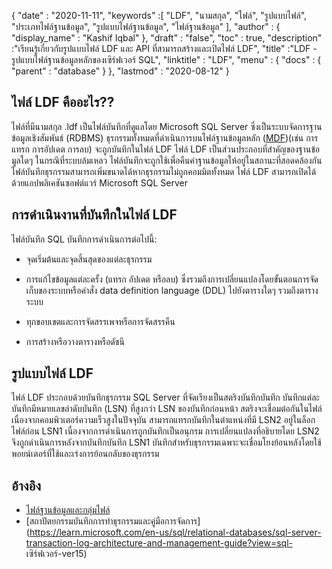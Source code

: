 {
  "date" : "2020-11-11",
  "keywords" :[ "LDF", "นามสกุล", "ไฟล์", "รูปแบบไฟล์", "ประเภทไฟล์ฐานข้อมูล", "รูปแบบไฟล์ฐานข้อมูล", "ไฟล์ฐานข้อมูล" ],
  "author" : {
    "display_name" : "Kashif Iqbal"
},
  "draft" : "false",
  "toc" : true,
  "description" :"เรียนรู้เกี่ยวกับรูปแบบไฟล์ LDF และ API ที่สามารถสร้างและเปิดไฟล์ LDF",
  "title" :"LDF - รูปแบบไฟล์ฐานข้อมูลหลักของเซิร์ฟเวอร์ SQL",
  "linktitle" : "LDF",
  "menu" : {
    "docs" : {
      "parent" : "database"
}
},
  "lastmod" : "2020-08-12"
}

## ไฟล์ LDF คืออะไร??

ไฟล์ที่มีนามสกุล .ldf เป็นไฟล์บันทึกที่ดูแลโดย Microsoft SQL Server ซึ่งเป็นระบบจัดการฐานข้อมูลเชิงสัมพันธ์ (RDBMS) ธุรกรรมทั้งหมดที่ดำเนินการบนไฟล์ฐานข้อมูลหลัก ([MDF](/th/database/mdf/))(เช่น การแทรก การอัปเดต การลบ) จะถูกบันทึกในไฟล์ LDF ไฟล์ LDF เป็นส่วนประกอบที่สำคัญของฐานข้อมูลใดๆ ในกรณีที่ระบบล้มเหลว ไฟล์บันทึกจะถูกใช้เพื่อคืนค่าฐานข้อมูลให้อยู่ในสถานะที่สอดคล้องกัน ไฟล์บันทึกธุรกรรมสามารถเพิ่มขนาดได้หากธุรกรรมไม่ถูกคอมมิตทั้งหมด ไฟล์ LDF สามารถเปิดได้ด้วยแอปพลิเคชันซอฟต์แวร์ Microsoft SQL Server

## การดำเนินงานที่บันทึกในไฟล์ LDF

ไฟล์บันทึก SQL บันทึกการดำเนินการต่อไปนี้:

* จุดเริ่มต้นและจุดสิ้นสุดของแต่ละธุรกรรม

* การแก้ไขข้อมูลแต่ละครั้ง (แทรก อัปเดต หรือลบ) ซึ่งรวมถึงการเปลี่ยนแปลงโดยขั้นตอนการจัดเก็บของระบบหรือคำสั่ง data definition language (DDL) ไปยังตารางใดๆ รวมถึงตารางระบบ

* ทุกขอบเขตและการจัดสรรเพจหรือการจัดสรรคืน

* การสร้างหรือวางตารางหรือดัชนี

## รูปแบบไฟล์ LDF

ไฟล์ LDF ประกอบด้วยบันทึกธุรกรรม SQL Server ที่จัดเรียงเป็นสตริงบันทึกบันทึก บันทึกแต่ละบันทึกมีหมายเลขลำดับบันทึก (LSN) ที่สูงกว่า LSN ของบันทึกก่อนหน้า สตริงจะเชื่อมต่อกันในไฟล์ เนื่องจากคอมพิวเตอร์ความเร็วสูงในปัจจุบัน สามารถแทรกบันทึกในตำแหน่งที่มี LSN2 อยู่ในล็อกไฟล์ก่อน LSN1 เนื่องจากการดำเนินการถูกบันทึกเป็นอนุกรม การเปลี่ยนแปลงที่อธิบายโดย LSN2 จึงถูกดำเนินการหลังจากบันทึกบันทึก LSN1 บันทึกสำหรับธุรกรรมเฉพาะจะเชื่อมโยงย้อนหลังโดยใช้พอยน์เตอร์ที่ใช้และเร่งการย้อนกลับของธุรกรรม
 

## อ้างอิง

* [ไฟล์ฐานข้อมูลและกลุ่มไฟล์](https://learn.microsoft.com/en-us/sql/relational-databases/databases/database-files-and-filegroups?view=sql-server-ver15)
* [สถาปัตยกรรมบันทึกการทำธุรกรรมและคู่มือการจัดการ](https://learn.microsoft.com/en-us/sql/relational-databases/sql-server-transaction-log-architecture-and-management-guide?view=sql- เซิร์ฟเวอร์-ver15)

